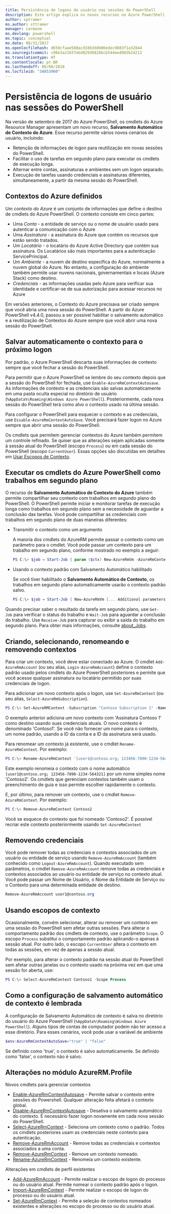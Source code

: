 ```yaml
---
title: Persistência de logons de usuário nas sessões do PowerShell
description: Este artigo explica os novos recursos no Azure PowerShell que permitem a reutilização de credenciais e outras informações do usuário em várias sessões do PowerShell.
author: sptramer
ms.author: sttramer
manager: carmonm
ms.devlang: powershell
ms.topic: conceptual
ms.date: 08/31/2017
ms.openlocfilehash: d650cfaae580acd10b3ddb06edec9883f1a32844
ms.sourcegitcommit: c98e3a21037ebd82936828bcb544eed902b24212
ms.translationtype: HT
ms.contentlocale: pt-BR
ms.lasthandoff: 06/08/2018
ms.locfileid: "34853960"
---
```

# <a name="persisting-user-logins-across-powershell-sessions"></a>Persistência de logons de usuário nas sessões do PowerShell

Na versão de setembro de 2017 do Azure PowerShell, os cmdlets do Azure Resource Manager apresentam um novo recurso, **Salvamento Automático de Contexto do Azure**. Esse recurso permite vários novos cenários de usuário, incluindo:

- Retenção de informações de logon para reutilização em novas sessões do PowerShell.
- Facilitar o uso de tarefas em segundo plano para executar os cmdlets de execução longa.
- Alternar entre contas, assinaturas e ambientes sem um logon separado.
- Execução de tarefas usando credenciais e assinaturas diferentes, simultaneamente, a partir da mesma sessão do PowerShell.

## <a name="azure-contexts-defined"></a>Contextos do Azure definidos

Um *contexto do Azure* é um conjunto de informações que define o destino de cmdlets do Azure PowerShell. O contexto consiste em cinco partes:

- Uma *Conta* - a entidade de serviço ou o nome de usuário usado para autenticar a comunicação com o Azure
- Uma *Assinatura* - a assinatura do Azure que contém os recursos que estão sendo tratados.
- Um *Locatário* - o locatário do Azure Active Directory que contém sua assinatura. Os Locatários são mais importantes para a autenticação ServicePrincipal.
- Um *Ambiente* - a nuvem de destino específica do Azure, normalmente a nuvem global do Azure.
  No entanto, a configuração do ambiente também permite usar nuvens nacionais, governamentais e locais (Azure Stack) como destino.
- *Credenciais* - as informações usadas pelo Azure para verificar sua identidade e certificar-se de sua autorização para acessar recursos no Azure

Em versões anteriores, o Contexto do Azure precisava ser criado sempre que você abria uma nova sessão do PowerShell. A partir do Azure PowerShell v4.4.0, passou a ser possível habilitar o salvamento automático e a reutilização de Contextos do Azure sempre que você abrir uma nova sessão do PowerShell.

## <a name="automatically-saving-the-context-for-the-next-login"></a>Salvar automaticamente o contexto para o próximo logon

Por padrão, o Azure PowerShell descarta suas informações de contexto sempre que você fechar a sessão do PowerShell.

Para permitir que o Azure PowerShell se lembre do seu contexto depois que a sessão do PowerShell for fechada, use `Enable-AzureRmContextAutosave`. As informações de contexto e as credenciais são salvas automaticamente em uma pasta oculta especial no diretório de usuário (`%AppData%\Roaming\Windows Azure PowerShell`).
Posteriormente, cada nova sessão do PowerShell terá como alvo o contexto usado na última sessão.

Para configurar o PowerShell para esquecer o contexto e as credenciais, use `Disable-AzureRmContextAutoSave`. Você precisará fazer logon no Azure sempre que abrir uma sessão do PowerShell.

Os cmdlets que permitem gerenciar contextos do Azure também permitem um controle refinado. Se quiser que as alterações sejam aplicadas somente à sessão atual do PowerShell (escopo `Process`) ou em cada sessão do PowerShell (escopo `CurrentUser`). Essas opções são discutidas em detalhes em [Usar Escopos de Contexto](#Using-Context-Scopes).

## <a name="running-azure-powershell-cmdlets-as-background-jobs"></a>Executar os cmdlets do Azure PowerShell como trabalhos em segundo plano

O recurso de **Salvamento Automático de Contexto do Azure** também permite compartilhar seu contexto com trabalhos em segundo plano do PowerShell. O PowerShell permite iniciar e monitorar tarefas de execução longa como trabalhos em segundo plano sem a necessidade de aguardar a conclusão das tarefas. Você pode compartilhar as credenciais com trabalhos em segundo plano de duas maneiras diferentes:

- Transmitir o contexto como um argumento

  A maioria dos cmdlets do AzureRM permite passar o contexto como um parâmetro para o cmdlet. Você pode passar um contexto para um trabalho em segundo plano, conforme mostrado no exemplo a seguir:

  ```powershell
  PS C:\> $job = Start-Job { param ($ctx) New-AzureRmVm -AzureRmContext $ctx [... Additional parameters ...]} -ArgumentList (Get-AzureRmContext)
  ```

- Usando o contexto padrão com Salvamento Automático habilitado

  Se você tiver habilitado o **Salvamento Automático de Contexto**, os trabalhos em segundo plano automaticamente usarão o contexto padrão salvo.

  ```powershell
  PS C:\> $job = Start-Job { New-AzureRmVm [... Additional parameters ...]}
  ```

Quando precisar saber o resultado da tarefa em segundo plano, use `Get-Job` para verificar o status do trabalho e `Wait-Job` para aguardar a conclusão do trabalho. Use `Receive-Job` para capturar ou exibir a saída do trabalho em segundo plano. Para obter mais informações, consulte [about_Jobs](/powershell/module/microsoft.powershell.core/about/about_jobs).

## <a name="creating-selecting-renaming-and-removing-contexts"></a>Criando, selecionando, renomeando e removendo contextos

Para criar um contexto, você deve estar conectado ao Azure. O cmdlet `Add-AzureRmAccount` (ou seu alias, `Login-AzureRmAccount`) define o contexto padrão usado pelos cmdlets do Azure PowerShell posteriores e permite que você acesse qualquer assinatura ou locatário permitido por suas credenciais de logon.

Para adicionar um novo contexto após o logon, use `Set-AzureRmContext` (ou seu alias, `Select-AzureRmSubscription`).

```powershell
PS C:\> Set-AzureRMContext -Subscription "Contoso Subscription 1" -Name "Contoso1"
```

O exemplo anterior adiciona um novo contexto com 'Assinatura Contoso 1' como destino usando suas credenciais atuais. O novo contexto é denominado 'Contoso1'. Se você não fornecer um nome para o contexto, um nome padrão, usando a ID da conta e a ID da assinatura será usado.

Para renomear um contexto já existente, use o cmdlet `Rename-AzureRmContext`. Por exemplo: 

```powershell
PS C:\> Rename-AzureRmContext '[user1@contoso.org; 123456-7890-1234-564321]` 'Contoso2'
```

Este exemplo renomeia o contexto com o nome automático `[user1@contoso.org; 123456-7890-1234-564321]` por um nome simples nome 'Contoso2'. Os cmdlets que gerenciam contextos também usam o preenchimento de guia e isso permite escolher rapidamente o contexto.

E, por último, para remover um contexto, use o cmdlet `Remove-AzureRmContext`.  Por exemplo: 

```powershell
PS C:\> Remove-AzureRmContext Contoso2
```

Você se esquece do contexto que foi nomeado 'Contoso2'. É possível recriar este contexto posteriormente usando `Set-AzureRmContext`

## <a name="removing-credentials"></a>Removendo credenciais

Você pode remover todas as credenciais e contextos associados de um usuário ou entidade de serviço usando `Remove-AzureRmAccount` (também conhecido como `Logout-AzureRmAccount`). Quando executado sem parâmetros, o cmdlet `Remove-AzureRmAccount` remove todas as credenciais e contextos associados ao usuário ou entidade de serviço no contexto atual. Você pode passar um Nome de Usuário, o Nome da Entidade de Serviço ou o Contexto para uma determinada entidade de destino.

```powershell
Remove-AzureRmAccount user1@contoso.org
```

## <a name="using-context-scopes"></a>Usando escopos de contexto

Ocasionalmente, convém selecionar, alterar ou remover um contexto em uma sessão do PowerShell sem afetar outras sessões. Para alterar o comportamento padrão dos cmdlets de contexto, use o parâmetro `Scope`. O escopo `Process` substitui o comportamento padrão aplicando-o apenas à sessão atual. Por outro lado, o escopo `CurrentUser` altera o contexto em todas as sessões, em vez de apenas a sessão atual.

Por exemplo, para alterar o contexto padrão na sessão atual do PowerShell sem afetar outras janelas ou o contexto usado na próxima vez em que uma sessão for aberta, use:

```powershell
PS C:\> Select-AzureRmContext Contoso1 -Scope Process
```

## <a name="how-the-context-autosave-setting-is-remembered"></a>Como a configuração de salvamento automático de contexto é lembrada

A configuração de Salvamento Automático de contexto é salva no diretório do usuário do Azure PowerShell (`%AppData%\Roaming\Windows Azure PowerShell`). Alguns tipos de contas de computador podem não ter acesso a esse diretório. Para esses cenários, você pode usar a variável de ambiente

```powershell
$env:AzureRmContextAutoSave="true" | "false"
```

Se definido como 'true', o contexto é salvo automaticamente. Se definido como 'false', o contexto não é salvo.

## <a name="changes-to-the-azurermprofile-module"></a>Alterações no módulo AzureRM.Profile

Novos cmdlets para gerenciar contextos

- [Enable-AzureRmContextAutosave][enable] - Permite salvar o contexto entre sessões do Powershell.
  Qualquer alteração feita afetará o contexto global.
- [Disable-AzureRmContextAutosave][disable] - Desativa o salvamento automático do contexto. É necessário fazer logon novamente em cada nova sessão do PowerShell.
- [Select-AzureRmContext][select] - Seleciona um contexto como o padrão. Todos os cmdlets posteriores usam as credenciais neste contexto para autenticação.
- [Remove-AzureRmAccount][remove-cred] - Remove todas as credenciais e contextos associados a uma conta.
- [Remove-AzureRmContext][remove-context] - Remove um contexto nomeado.
- [Rename-AzureRmContext][rename] - Renomeia um contexto existente.

Alterações em cmdlets de perfil existentes

- [Add-AzureRmAccount][login] - Permite realizar o escopo de logon do processo ou do usuário atual.
  Permite nomear o contexto padrão após o logon.
- [Import-AzureRmContext][import] - Permite realizar o escopo de logon do processo ou do usuário atual.
- [Set-AzureRmContext][set-context] - Permite a seleção de contextos nomeados existentes e alterações no escopo do processo ou do usuário atual.

<!-- Hyperlinks -->
[enable]: /powershell/module/azurerm.profile/Enable-AzureRmContextAutosave
[disable]: /powershell/module/azurerm.profile/Disable-AzureRmContextAutosave
[select]: /powershell/module/azurerm.profile/Select-AzureRmContext
[remove-cred]: /powershell/module/azurerm.profile/Remove-AzureRmAccount
[remove-context]: /powershell/module/azurerm.profile/Remove-AzureRmContext
[rename]: /powershell/module/azurerm.profile/Rename-AzureRmContext

<!-- Updated cmdlets -->
[login]: /powershell/module/azurerm.profile/Add-AzureRmAccount
[import]: /powershell/module/azurerm.profile/Import-AzureRmAccount
[set-context]: /powershell/module/azurerm.profile/Import-AzureRmContext

